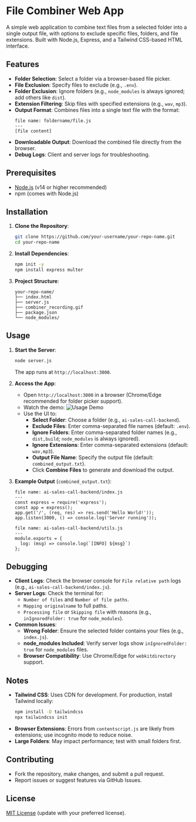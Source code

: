 # File Combiner Web App

A simple web application to combine text files from a selected folder into a single output file, with options to exclude specific files, folders, and file extensions. Built with Node.js, Express, and a Tailwind CSS-based HTML interface.

## Features
- **Folder Selection**: Select a folder via a browser-based file picker.
- **File Exclusion**: Specify files to exclude (e.g., `.env`).
- **Folder Exclusion**: Ignore folders (e.g., `node_modules` is always ignored; add others like `dist`).
- **Extension Filtering**: Skip files with specified extensions (e.g., `wav`, `mp3`).
- **Output Format**: Combines files into a single text file with the format:
  ```
  file name: foldername/file.js
  ---
  [file content]
  ```
- **Downloadable Output**: Download the combined file directly from the browser.
- **Debug Logs**: Client and server logs for troubleshooting.

## Prerequisites
- [Node.js](https://nodejs.org/) (v14 or higher recommended)
- npm (comes with Node.js)

## Installation
1. **Clone the Repository**:
   ```bash
   git clone https://github.com/your-username/your-repo-name.git
   cd your-repo-name
   ```

2. **Install Dependencies**:
   ```bash
   npm init -y
   npm install express multer
   ```

3. **Project Structure**:
   ```
   your-repo-name/
   ├── index.html
   ├── server.js
   ├── combiner_recording.gif
   ├── package.json
   └── node_modules/
   ```

## Usage
1. **Start the Server**:
   ```bash
   node server.js
   ```
   The app runs at `http://localhost:3000`.

2. **Access the App**:
   - Open `http://localhost:3000` in a browser (Chrome/Edge recommended for folder picker support).
   - Watch the demo: ![Usage Demo](combiner_recording.gif)
   - Use the UI to:
     - **Select Folder**: Choose a folder (e.g., `ai-sales-call-backend`).
     - **Exclude Files**: Enter comma-separated file names (default: `.env`).
     - **Ignore Folders**: Enter comma-separated folder names (e.g., `dist,build`; `node_modules` is always ignored).
     - **Ignore Extensions**: Enter comma-separated extensions (default: `wav,mp3`).
     - **Output File Name**: Specify the output file (default: `combined_output.txt`).
     - Click **Combine Files** to generate and download the output.

3. **Example Output** (`combined_output.txt`):
   ```
   file name: ai-sales-call-backend/index.js
   ---
   const express = require('express');
   const app = express();
   app.get('/', (req, res) => res.send('Hello World!'));
   app.listen(3000, () => console.log('Server running'));

   file name: ai-sales-call-backend/utils.js
   ---
   module.exports = {
     log: (msg) => console.log(`[INFO] ${msg}`)
   };
   ```

## Debugging
- **Client Logs**: Check the browser console for `File relative path` logs (e.g., `ai-sales-call-backend/index.js`).
- **Server Logs**: Check the terminal for:
  - `Number of files` and `Number of file paths`.
  - `Mapping originalname` to full paths.
  - `Processing file` or `Skipping file` with reasons (e.g., `inIgnoredFolder: true` for `node_modules`).
- **Common Issues**:
  - **Wrong Folder**: Ensure the selected folder contains your files (e.g., `index.js`).
  - **node_modules Included**: Verify server logs show `inIgnoredFolder: true` for `node_modules` files.
  - **Browser Compatibility**: Use Chrome/Edge for `webkitdirectory` support.

## Notes
- **Tailwind CSS**: Uses CDN for development. For production, install Tailwind locally:
  ```bash
  npm install -D tailwindcss
  npx tailwindcss init
  ```
- **Browser Extensions**: Errors from `contentscript.js` are likely from extensions; use incognito mode to reduce noise.
- **Large Folders**: May impact performance; test with small folders first.

## Contributing
- Fork the repository, make changes, and submit a pull request.
- Report issues or suggest features via GitHub Issues.

## License
[MIT License](LICENSE) (update with your preferred license).
